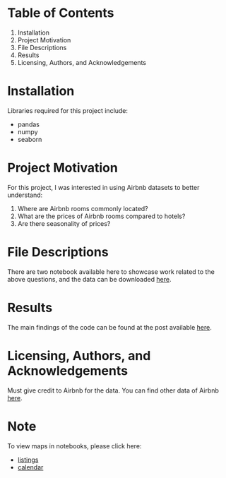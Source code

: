 # Table of Contents
1. Installation
2. Project Motivation
3. File Descriptions
4. Results
5. Licensing, Authors, and Acknowledgements

# Installation
Libraries required for this project include:
- pandas
- numpy
- seaborn

# Project Motivation
For this project, I was interested in using Airbnb datasets to better understand:
1. Where are Airbnb rooms commonly located?
2. What are the prices of Airbnb rooms compared to hotels?
3. Are there seasonality of prices?

# File Descriptions
There are two notebook available here to showcase work related to the above questions, and the data can be downloaded [here](http://insideairbnb.com/get-the-data/).

# Results
The main findings of the code can be found at the post available [here](https://medium.com/@kwok723/airbnb-in-shanghai-db66177e54f6).

# Licensing, Authors, and Acknowledgements
Must give credit to Airbnb for the data. You can find other data of Airbnb [here](http://insideairbnb.com/get-the-data/).

# Note
To view maps in notebooks, please click here: 
- [listings](http://nbviewer.org/github/anqi-guo/udacity-dsnd-blog-post/blob/main/listings.ipynb)
- [calendar](http://nbviewer.org/github/anqi-guo/udacity-dsnd-blog-post/blob/main/calendar.ipynb)

